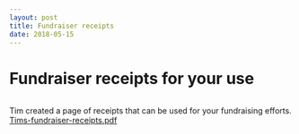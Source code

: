 ```yaml
---
layout: post
title: Fundraiser receipts 
date: 2018-05-15
---
```


# Fundraiser receipts for your use

<img src="/files/Tims-fundraiser-receipts.png" alt="" />

Tim created a page of receipts that can be used for your fundraising efforts. <a href="/files/Tims-fundraiser-receipts.pdf">Tims-fundraiser-receipts.pdf</a>
